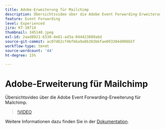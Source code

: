 ```yaml
---
title: Adobe-Erweiterung für Mailchimp
description: Übersichtsvideo über die Adobe Event Forwarding-Erweiterung für Mailchimp.
feature: Event Forwarding
level: Experienced
jira: KT-10714
thumbnail: 345140.jpeg
exl-id: 2aad8921-6330-4e81-ad3a-044423889abd
source-git-commit: ac07d62cf4bfb6a9a8b383bbfae093304d008b5f
workflow-type: tm+mt
source-wordcount: '44'
ht-degree: 15%

---
```


# Adobe-Erweiterung für Mailchimp

Übersichtsvideo über die Adobe Event Forwarding-Erweiterung für Mailchimp.

>[!VIDEO](https://video.tv.adobe.com/v/345140/?quality=12&learn=on)

Weitere Informationen dazu finden Sie in der [Dokumentation](https://experienceleague.adobe.com/docs/experience-platform/tags/extensions/adobe/mailchimp-edge/overview.html).
